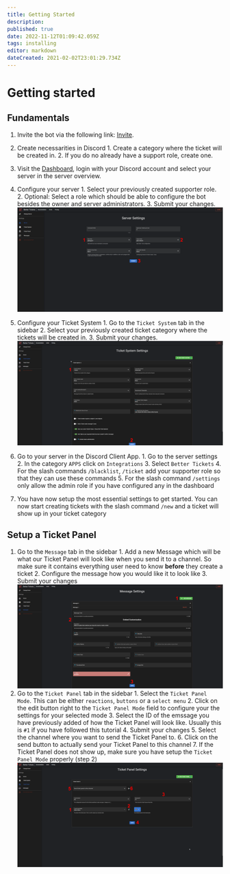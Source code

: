 ```yaml
---
title: Getting Started
description: 
published: true
date: 2022-11-12T01:09:42.059Z
tags: installing
editor: markdown
dateCreated: 2021-02-02T23:01:29.734Z
---
```


# Getting started

## Fundamentals
1. Invite the bot via the following link: [Invite](https://discord.com/oauth2/authorize?client_id=553610702439579669&scope=applications.commands%20bot&permissions=2953178200).

2. Create necessarities in Discord
		1. Create a category where the ticket will be created in.
  	2. If you do no already have a support role, create one.

3. Visit the [Dashboard](https://better-tickets.de/), login with your Discord account and select your server in the server overview.

4. Configure your server
		1. Select your previously created supporter role.
    2. Optional: Select a role which should be able to configure the bot besides the owner and server administrators.
    3. Submit your changes.
![getting_started_fundamentals_1_edited.png](/getting_started_fundamentals_1_edited.png)

5. Configure your Ticket System
		1. Go to the `Ticket System` tab in the sidebar
		2. Select your previously created ticket category where the tickets will be created in.
    3. Submit your changes.
![getting_started_fundamentals_2_edited.png](/getting_started_fundamentals_2_edited.png)

6. Go to your server in the Discord Client App.
		1. Go to the server settings
    2. In the category `APPS` click on `Integrations`
    3. Select `Better Tickets`
    4. For the slash commands `/blacklist`, `/ticket` add your supporter role so that they can use these commands
    5. For the slash command `/settings` only allow the admin role if you have configured any in the dashboard

7. You have now setup the most essential settings to get started. You can now start creating tickets with the slash command `/new` and a ticket will show up in your ticket category

## Setup a Ticket Panel

1. Go to the `Message` tab in the sidebar
		1. Add a new Message which will be what our Ticket Panel will look like when you send it to a channel. So make sure it contains everything user need to know **before** they create a ticket
    2. Configure the message how you would like it to look like
    3. Submit your changes
![getting_started_ticket_panel_1_edited.png](/getting_started_ticket_panel_1_edited.png)
1. Go to the `Ticket Panel` tab in the sidebar
		1. Select the `Ticket Panel Mode`. This can be either `reactions`, `buttons` or a `select menu`
    2. Click on the edit button right to the `Ticket Panel Mode` field to configure your the settings for your selected mode
    3. Select the ID of the emssage you have previously added of how the Ticket Panel will look like. Usually this is `#1` if you have followed this tutorial
    4. Submit your changes
    5. Select the channel where you want to send the Ticket Panel to.
    6. Click on the send button to actually send your Ticket Panel to this channel
    7. If the Ticket Panel does not show up, make sure you have setup the `Ticket Panel Mode` properly (step 2)
![getting_started_ticket_panel_2_edited.png](/getting_started_ticket_panel_2_edited.png)
